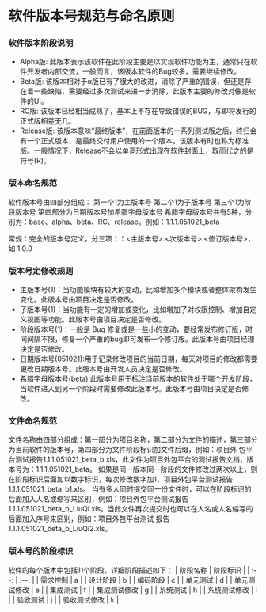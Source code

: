 # 软件版本号规范与命名原则

### 软件版本阶段说明
* Alpha版: 此版本表示该软件在此阶段主要是以实现软件功能为主，通常只在软件开发者内部交流，一般而言，该版本软件的Bug较多，需要继续修改。
* Beta版: 该版本相对于α版已有了很大的改进，消除了严重的错误，但还是存在着一些缺陷，需要经过多次测试来进一步消除，此版本主要的修改对像是软件的UI。
* RC版: 该版本已经相当成熟了，基本上不存在导致错误的BUG，与即将发行的正式版相差无几。
* Release版: 该版本意味“最终版本”，在前面版本的一系列测试版之后，终归会有一个正式版本，是最终交付用户使用的一个版本。该版本有时也称为标准版。一般情况下，Release不会以单词形式出现在软件封面上，取而代之的是符号(R)。

### 版本命名规范
软件版本号由四部分组成：
第一个1为主版本号
第二个1为子版本号
第三个1为阶段版本号
第四部分为日期版本号加希腊字母版本号
希腊字母版本号共有5种，分别为：base、alpha、beta、RC、release。例如：1.1.1.051021_beta

常规：完全的版本号定义，分三项：：<主版本号>.<次版本号>.<修订版本号>，如 1.0.0

### 版本号定修改规则
* 主版本号(1)：当功能模块有较大的变动，比如增加多个模块或者整体架构发生变化。此版本号由项目决定是否修改。
* 子版本号(1)：当功能有一定的增加或变化，比如增加了对权限控制、增加自定义视图等功能。此版本号由项目决定是否修改。
* 阶段版本号(1)：一般是 Bug 修复或是一些小的变动，要经常发布修订版，时间间隔不限，修复一个严重的bug即可发布一个修订版。此版本号由项目经理决定是否修改。
* 日期版本号(051021):用于记录修改项目的当前日期，每天对项目的修改都需要更改日期版本号。此版本号由开发人员决定是否修改。
* 希腊字母版本号(beta):此版本号用于标注当前版本的软件处于哪个开发阶段，当软件进入到另一个阶段时需要修改此版本号。此版本号由项目决定是否修改。

### 文件命名规范
文件名称由四部分组成：第一部分为项目名称，第二部分为文件的描述，第三部分为当前软件的版本号，第四部分为文件阶段标识加文件后缀，例如：项目外 包平台测试报告1.1.1.051021_beta_b.xls，此文件为项目外包平台的测试报告文档，版本号为：1.1.1.051021_beta。
如果是同一版本同一阶段的文件修改过两次以上，则在阶段标识后面加以数字标识，每次修改数字加1，项目外包平台测试报告1.1.1.051021_beta_b1.xls。
当有多人同时提交同一份文件时，可以在阶段标识的后面加入人名或缩写来区别，例如：项目外包平台测试报告 1.1.1.051021_beta_b_LiuQi.xls。当此文件再次提交时也可以在人名或人名缩写的后面加入序号来区别，例如：项目外包平台测试 报告1.1.1.051021_beta_b_LiuQi2.xls。

### 版本号的阶段标识
软件的每个版本中包括11个阶段，详细阶段描述如下：
| 阶段名称     |   阶段标识   |
| :--:        |   :--:      |
| 需求控制     |      a     |
| 设计阶段     |      b     |
| 编码阶段     |      c     |
| 单元测试     |      d     |
| 单元测试修改  |      e     |
| 集成测试     |      f     |
| 集成测试修改  |      g     |
| 系统测试     |      h     |
| 系统测试修改  |      i     |
| 验收测试     |      j     |
| 验收测试修改  |      k     |

